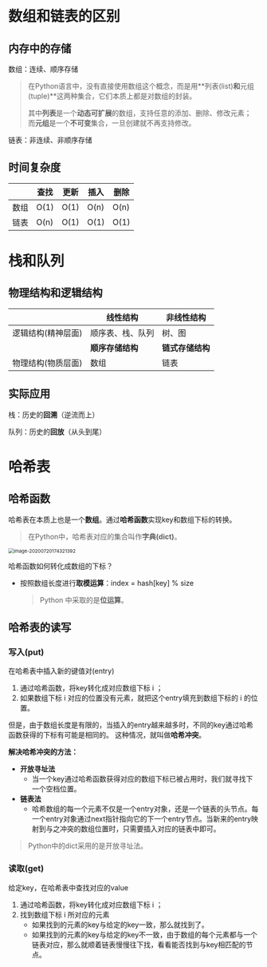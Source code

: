 # 数组和链表的区别

## 内存中的存储

数组：连续、顺序存储

> 在Python语言中，没有直接使用数组这个概念，而是用**列表(list)**和**元组(tuple)**这两种集合，它们本质上都是对数组的封装。
>
> 其中**列表**是一个**动态可扩展**的数组，支持任意的添加、删除、修改元素；
> 而**元组**是一个**不可变**集合，一旦创建就不再支持修改。

链表：非连续、非顺序存储

## 时间复杂度

|      | 查找 | 更新 | 插入 | 删除 |
| ---- | ---- | ---- | ---- | ---- |
| 数组 | O(1) | O(1) | O(n) | O(n) |
| 链表 | O(n) | O(1) | O(1) | O(1) |



# 栈和队列

## 物理结构和逻辑结构

|                    | 线性结构         | 非线性结构       |
| ------------------ | ---------------- | ---------------- |
| 逻辑结构(精神层面) | 顺序表、栈、队列 | 树、图           |
|                    | **顺序存储结构** | **链式存储结构** |
| 物理结构(物质层面) | 数组             | 链表             |

## 实际应用

栈：历史的**回溯**（逆流而上）

队列：历史的**回放**（从头到尾）



# 哈希表

## 哈希函数

哈希表在本质上也是一个**数组**。通过**哈希函数**实现key和数组下标的转换。

> 在Python中，哈希表对应的集合叫作**字典(dict)**。

<img src="https://tva1.sinaimg.cn/large/007S8ZIlly1ggxm440ob6j30p60cgjxp.jpg" alt="image-20200720174321392" style="zoom:67%;" />

哈希函数如何转化成数组的下标？

* 按照数组长度进行**取模运算**：index = hash[key] % size

  > Python 中采取的是**位运算**。

## 哈希表的读写

### 写入(put)

在哈希表中插入新的键值对(entry)

1. 通过哈希函数，将key转化成对应数组下标 i ；
2. 如果数组下标 i 对应的位置没有元素，就把这个entry填充到数组下标的 i 的位置。

但是，由于数组长度是有限的，当插入的entry越来越多时，不同的key通过哈希函数获得的下标有可能是相同的。
这种情况，就叫做**哈希冲突**。

**解决哈希冲突的方法：**

* **开放寻址法**
  * 当一个key通过哈希函数获得对应的数组下标已被占用时，我们就寻找下一个空档位置。
* **链表法**
  * 哈希数组的每一个元素不仅是一个entry对象，还是一个链表的头节点。每一个entry对象通过next指针指向它的下一个entry节点。当新来的entry映射到与之冲突的数组位置时，只需要插入对应的链表中即可。

> Python中的dict采用的是开放寻址法。

### 读取(get)

给定key，在哈希表中查找对应的value

1. 通过哈希函数，将key转化成对应数组下标 i ；
2. 找到数组下标 i 所对应的元素
   * 如果找到的元素的key与给定的key一致，那么就找到了。
   * 如果找到的元素的key与给定的key不一致，由于数组的每个元素都与一个链表对应，那么就顺着链表慢慢往下找，看看能否找到与key相匹配的节点。